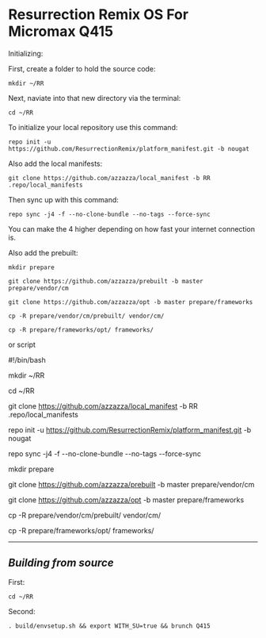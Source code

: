 Resurrection Remix OS For Micromax Q415
=============================

Initializing:

First, create a folder to hold the source code: 

	mkdir ~/RR

Next, naviate into that new directory via the terminal:

	cd ~/RR

To initialize your local repository use this command:

	repo init -u https://github.com/ResurrectionRemix/platform_manifest.git -b nougat

Also add the local manifests:

	git clone https://github.com/azzazza/local_manifest -b RR .repo/local_manifests

Then sync up with this command:

	repo sync -j4 -f --no-clone-bundle --no-tags --force-sync
	
You can make the 4 higher depending on how fast your internet connection is. 

Also add the prebuilt:

	mkdir prepare
	
	git clone https://github.com/azzazza/prebuilt -b master prepare/vendor/cm
	
	git clone https://github.com/azzazza/opt -b master prepare/frameworks
	
	cp -R prepare/vendor/cm/prebuilt/ vendor/cm/
	
	cp -R prepare/frameworks/opt/ frameworks/
	
or script

#!/bin/bash

mkdir ~/RR

cd ~/RR

git clone https://github.com/azzazza/local_manifest -b RR .repo/local_manifests

repo init -u https://github.com/ResurrectionRemix/platform_manifest.git -b nougat

repo sync -j4 -f --no-clone-bundle --no-tags --force-sync

mkdir prepare

git clone https://github.com/azzazza/prebuilt -b master prepare/vendor/cm

git clone https://github.com/azzazza/opt -b master prepare/frameworks

cp -R prepare/vendor/cm/prebuilt/ vendor/cm/

cp -R prepare/frameworks/opt/ frameworks/

-------------
 
_Building from source_
---------------

First:

	cd ~/RR

Second:

	. build/envsetup.sh && export WITH_SU=true && brunch Q415
	
